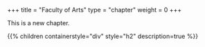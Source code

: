 +++
title = "Faculty of Arts"
type = "chapter"
weight = 0
+++

This is a new chapter.

{{% children containerstyle="div" style="h2" description=true %}}